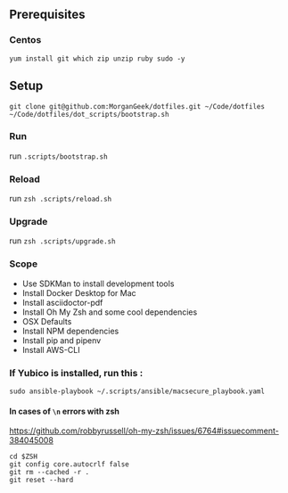 ## Prerequisites

### Centos
`yum install git which zip unzip ruby sudo -y`

## Setup
```
git clone git@github.com:MorganGeek/dotfiles.git ~/Code/dotfiles
~/Code/dotfiles/dot_scripts/bootstrap.sh
```

### Run
run `.scripts/bootstrap.sh`

### Reload
run `zsh .scripts/reload.sh`

### Upgrade
run `zsh .scripts/upgrade.sh`

### Scope
* Use SDKMan to install development tools
* Install Docker Desktop for Mac
* Install asciidoctor-pdf
* Install Oh My Zsh and some cool dependencies
* OSX Defaults
* Install NPM dependencies
* Install pip and pipenv
* Install AWS-CLI

### If Yubico is installed, run this :
`sudo ansible-playbook ~/.scripts/ansible/macsecure_playbook.yaml`

#### In cases of `\n` errors with zsh
https://github.com/robbyrussell/oh-my-zsh/issues/6764#issuecomment-384045008
```
cd $ZSH
git config core.autocrlf false
git rm --cached -r .
git reset --hard
```
